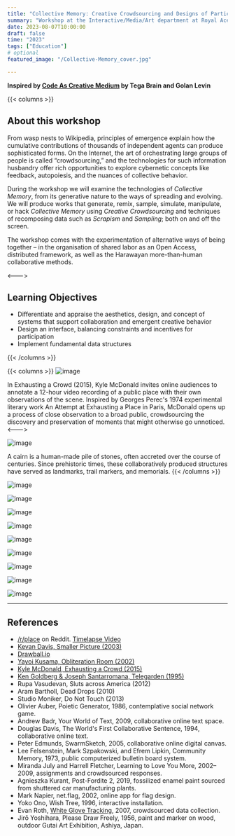 ```yaml
---
title: "Collective Memory: Creative Crowdsourcing and Designs of Participation"
summary: "Workshop at the Interactive/Media/Art department at Royal Acedemy of Art, The Hague"
date: 2023-08-07T10:00:00
draft: false
time: "2023"
tags: ["Education"]
# optional
featured_image: "/Collective-Memory_cover.jpg"

---
```


**Inspired by [Code As Creative Medium](https://mitpress.mit.edu/9780262542043/code-as-creative-medium/) by Tega Brain and Golan Levin**


{{< columns >}} 

## About this workshop 
From wasp nests to Wikipedia, principles of emergence explain how the cumulative contributions of thousands of independent agents can produce sophisticated forms. On the Internet, the art of orchestrating large groups of people is called “crowdsourcing,” and the technologies for such information husbandry offer rich opportunities to explore cybernetic concepts like feedback, autopoiesis, and the nuances of collective behavior.

During the workshop we will examine the technologies of *Collective Memory*, from its generative nature to the ways of spreading and evolving. We will produce works that generate, remix, sample, simulate, manipulate, or hack *Collective Memory* using *Creative Crowdsourcing* and techniques of recomposing data such as *Scrapism* and *Sampling*; both on and off the screen.

The workshop comes with the experimentation of alternative ways of being together – in the organisation of shared labor as an Open Access, distributed framework, as well as the Harawayan more-than-human collaborative methods.

<--->
## Learning Objectives 
* Differentiate and appraise the aesthetics, design, and concept of systems that support collaboration and emergent creative behavior
* Design an interface, balancing constraints and incentives for participation
* Implement fundamental data structures

{{< /columns >}} 






{{< columns >}} 
![image](/Collective-Memory_example_01.png)

In Exhausting a Crowd (2015), Kyle McDonald invites online audiences to annotate a 12-hour video recording of a public place with their own observations of the scene. Inspired by Georges Perec's 1974 experimental literary work An Attempt at Exhausting a Place in Paris, McDonald opens up a process of close observation to a broad public, crowdsourcing the discovery and preservation of moments that might otherwise go unnoticed.
<---> 

![image](/Collective-Memory_example_02.png)

A cairn is a human-made pile of stones, often accreted over the course of centuries. Since prehistoric times, these collaboratively produced structures have served as landmarks, trail markers, and memorials.
{{< /columns >}}


![image](/Collective-Memory_01.jpg)

![image](/Collective-Memory_03.jpg)

![image](/Collective-Memory_02.JPG)

![image](/Collective-Memory_04.JPG)

![image](/Collective-Memory_07.jpg)

![image](/Collective-Memory_08.jpg)

![image](/Collective-Memory_09.jpg)

![image](/Collective-Memory_11.jpg)

![image](/Collective-Memory_06.jpg)

---
## References
- [/r/place](http://reddit.com/r/place) on Reddit. [Timelapse Video](https://youtu.be/K5O3UgLG2Jw?t=3)
- [Kevan Davis, Smaller Picture (2003)](https://www.tate.org.uk/art/artists/yayoi-kusama-8094/yayoi-kusamas-obliteration-room)
- [Drawball.io](https://www.notion.so/Collective-Memory-Creative-Crowdsourcing-29f51ee7ad2640aeb784461b69021f12?pvs=21)
- [Yayoi Kusama, Obliteration Room (2002)](https://www.tate.org.uk/art/artists/yayoi-kusama-8094/yayoi-kusamas-obliteration-room)
- [Kyle McDonald, Exhausting a Crowd (2015)](https://www.exhaustingacrowd.com/netherlands)
- [Ken Goldberg & Joseph Santarromana, Telegarden (1995)](https://goldberg.berkeley.edu/garden/Ars/)
- Rupa Vasudevan, Sluts across America (2012)
- Aram Bartholl, Dead Drops (2010)
- Studio Moniker, Do Not Touch (2013)
- Olivier Auber, Poietic Generator, 1986, contemplative social network game.
- Andrew Badr, Your World of Text, 2009, collaborative online text space.
- Douglas Davis, The World's First Collaborative Sentence, 1994, collaborative online text.
- Peter Edmunds, SwarmSketch, 2005, collaborative online digital canvas.
- Lee Felsenstein, Mark Szpakowski, and Efrem Lipkin, Community Memory, 1973, public computerized bulletin board system.
- Miranda July and Harrell Fletcher, Learning to Love You More, 2002–2009, assignments and crowdsourced responses.
- Agnieszka Kurant, Post-Fordite 2, 2019, fossilized enamel paint sourced from shuttered car manufacturing plants.
- Mark Napier, net.flag, 2002, online app for flag design.
- Yoko Ono, Wish Tree, 1996, interactive installation.
- Evan Roth, [White Glove Tracking](http://www.whiteglovetracking.com/), 2007, crowdsourced data collection.
- Jirō Yoshihara, Please Draw Freely, 1956, paint and marker on wood, outdoor Gutai Art Exhibition, Ashiya, Japan.